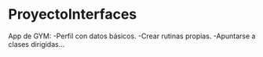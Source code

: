 # ProyectoInterfaces
App de GYM:
-Perfil con datos básicos.
-Crear rutinas propias.
-Apuntarse a clases dirigidas...
